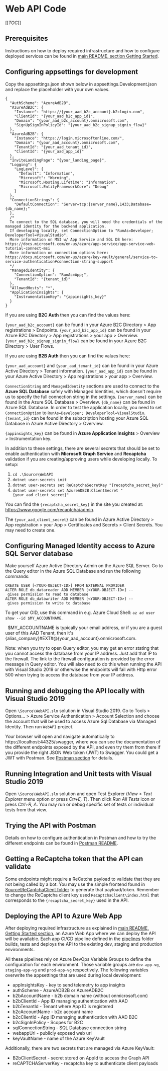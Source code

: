 # Web API Code

[[_TOC_]]

## Prerequisites
Instructions on how to deploy required infrastructure and how to configure deployed services can be found in [main README, section Getting Started](..\README.md).

## Configuring appsettings for development

Copy the appsettings.json shown below in appsettings.Development.json and replace the placeholder with your own values.

```
{
  "AuthScheme": "AzureAdB2B",
  "AzureAdB2C": {
    "Instance": "https://{your_aad_b2c_account}.b2clogin.com",
    "ClientId": "{your_aad_b2c_app_id}",
    "Domain": "{your_aad_b2c_account}.onmicrosoft.com",
    "SignUpSignInPolicyId": "{your_aad_b2c_signup_signin_flow}"
  },
  "AzureAdB2B": {
    "Instance": "https://login.microsoftonline.com/",
    "Domain": "{your_aad_account}.onmicrosoft.com",
    "TenantId": "{your_aad_tenant_id}",
    "ClientId": "{your_aad_app_id}"
  },
  "InviteLandingPage": "{your_landing_page}",
  "Logging": {
    "LogLevel": {
      "Default": "Information",
      "Microsoft": "Warning",
      "Microsoft.Hosting.Lifetime": "Information",
      "Microsoft.EntityFrameworkCore": "Debug"
    }
  },
  "ConnectionStrings": {
    "DefaultConnection": "Server=tcp:{server_name},1433;Database={db_name};"
  },
  /*
  To connect to the SQL database, you will need the credentials of the managed identity for the backend application.
  If developing locally, set ConnectionOption to "RunAs=Developer; DeveloperTool=VisualStudio".
  More information on MSI w/ App Service and SQL DB here: https://docs.microsoft.com/en-us/azure/app-service/app-service-web-tutorial-connect-msi
  More information on connection options here: https://docs.microsoft.com/en-us/azure/key-vault/general/service-to-service-authentication#connection-string-support
  */
  "ManagedIdentity": {
    "ConnectionOption": "RunAs=App;",
    "TenantId": "{tenant_id}"
  },
  "AllowedHosts": "*",
  "ApplicationInsights": {
    "InstrumentationKey": "{appinsights_key}"
  }
}
```

If you are using **B2C Auth** then you can find the values here:

`{your_aad_b2c_account}` can be found in your Azure B2C Directory > App registrations > Endpoints.
`{your_aad_b2c_app_id}` can be found in your Azure B2C Directory > App registrations > your app > Overview.
`{your_aad_b2c_signup_signin_flow}` can be found in your Azure B2C Directory > User Flows.

If you are using **B2B Auth** then you can find the values here:

`{your_aad_account}` and `{your_aad_tenant_id}` can be found in your Azure Active Directory > Tenant information.
`{your_aad_app_id}` can be found in your Azure Active Directory > App registrations > your app > Overview.

`ConnectionString` and `ManagedIdentity` sections are used to connect to the **Azure SQL Database** safely with Managed Identities, which doesn't require us to specify the full connection string in the settings.
`{server_name}` can be found in the Azure SQL Database > Overview.
`{db_name}` can be found in Azure SQL Database.
In order to test the application locally, you need to set `ConnectionOption` to `RunAs=Developer; DeveloperTool=VisualStudio`.
`{tenant_id}` can be found in the subscription hosting your Azure SQL Database in Azure Active Directory > Overview.

`{appinsights_key}` can be found in **Azure Application Insights** > Overview > Instrumentation key.

In addition to these settings, there are several secrets that should be set to enable authentication with **Microsoft Graph Service** and **Recaptcha** validation if you are creating/approving users while developing locally. To setup:

1. ```cd .\Source\WebAPI```
2. ```dotnet user-secrets init```
3. ```dotnet user-secrets set ReCaptchaSecretKey "{recaptcha_secret_key}"```
4. ```dotnet user-secrets set AzureADB2B:ClientSecret "{your_aad_client_secret}"```

You can find the `{recaptcha_secret_key}` in the site you created at: https://www.google.com/recaptcha/admin.

The `{your_aad_client_secret}` can be found in Azure Active Directory > App registration > your App > Certificates and Secrets > Client Secrets. You may need to create one.

## Configuring Managed Identity access to Azure SQL Server database

Make yourself Azure Active Directory Admin on the Azure SQL Server. Go to the Query editor in the Azure SQL Database and run the following commands:

```
CREATE USER [<YOUR-OBJECT-ID>] FROM EXTERNAL PROVIDER
ALTER ROLE db_datareader ADD MEMBER [<YOUR-OBJECT-ID>] -- gives permission to read to database
ALTER ROLE db_datawriter ADD MEMBER [<YOUR-OBJECT-ID>] -- gives permission to write to database
```

To get your OID, use this command in e.g. Azure Cloud Shell: `az ad user show --id $MY_ACCOUNTNAME`.

 
$MY_ACCOUNTNAME is typically your email address, or if you are a guest user of this AAD Tenant, then it's {alias_company}#EXT#@{your_aad_account}.onmicrosoft.com.

Note: when you try to open Query editor, you may get an error stating that you cannot access the database from your IP address. Just add that IP to the firewall. The link to the firewall configuration is provided by the error message in Query editor. You will also need to do this when running the API with Visual Studio 2019 or otherwise the endpoints will fail with Http error 500 when trying to access the database from your IP address.

## Running and debugging the API locally with Visual Studio 2019

Open ```\Source\WebAPI.sln``` solution in Visual Studio 2019. Go to Tools > Options... > Azure Service Authentication > Account Selection and choose the account that will be used to access Azure Sql Database via Managed Identity. Then run ```WebAPI``` project. 

Your browser will open and navigate automatically to https://localhost:44325/swagger, where you can see the documentation of the different endpoints exposed by the API, and even try them from there if you provide the right JSON Web token (JWT) to Swagger. You could get a JWT with Postman. See [Postman section](#trying-the-api-with-postman) for details.

## Running Integration and Unit tests with Visual Studio 2019

Open ```\Source\WebAPI.sln``` solution and open Test Explorer (*View > Text Explorer* menu option or press *Ctr+E, T*). Then click *Run All Tests* icon or press *Ctrl+R, A*. You may run or debug specific set of tests or individual tests from that view.

## Trying the API with Postman
Details on how to configure authentication in Postman and how to try the different endpoints can be found in [Postman README](..\Postman\README.md).

## Getting a ReCaptcha token that the API can validate
Some endpoints might require a ReCatcha payload to validate that they are not being called by a bot. You may use the simple frontend found in [Source\ReCaptchaClient folder](\ReCaptchaClient) to generate that payload/token. Remember to change the ReCaptcha client key used `ReCaptchaClient\index.html` that corresponds to the `{recaptcha_secret_key}` used in the API.

## Deploying the API to Azure Web App
After deploying required infrastructure as explained in [main README, Getting Started section](..\README.md#Getting-Started), an Azure Web App where we can deploy the API will be available. Each app CI/CD pipeline defined in the [pipelines](..\Pipelines) folder builds, tests and deploys the API to the existing dev, staging and production environments.

All these pipelines rely on Azure DevOps Variable Groups to define the configuration for each environment. Those variable groups are ```dev-app-vg```, ```staging-app-vg``` and ```prod-app-vg``` respectively. The following variables overwrite the appsettings that are used during local development:

* appInsightsKey - key to send telemetry to app insights
* authScheme - AzureADB2B or AzureADB2C
* b2bAccountName - b2b domain name (without onmicrosoft.com)
* b2bClientId - App ID managing authentication with AAD
* b2bTenantId - Tenant where App ID is registered
* b2cAccountName - b2c account name
* b2cClientId - App ID managing authentication with AAD B2C
* b2cSignInPolicy - Scopes for B2C
* sqlConnectionString - SQL Database connection string
* webappUrl - publicly exposed web url
* keyVaultName - name of the Azure KeyVault

Additionally, there are two secrets that are managed via Azure KeyVault:

* B2bClientSecret - secret stored on AppId to access the Graph API
* reCAPTCHAServerKey - recaptcha key to authenticate client payloads
